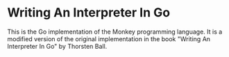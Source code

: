 # Writing An Interpreter In Go

This is the Go implementation of the Monkey programming language. It is a modified version of the original implementation in the book "Writing An Interpreter In Go" by Thorsten Ball.
